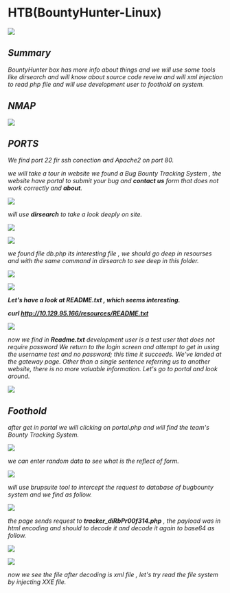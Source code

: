 
HTB(BountyHunter-Linux)
=======================


![](/Assets/HTB/BountyHunter/assets/BountyHunter.png)

_**Summary**_ 
-------------
_BountyHunter box has more info about things and we will use some tools like dirsearch and will know about source code reveiw and will xml injection to read php file and will use development user to foothold on system._


_**NMAP**_
----------

![](/Assets/HTB/BountyHunter/assets/nmap1.png)

_**PORTS**_
-----------
_We find port 22 fir ssh conection and Apache2 on port 80._ 

_we will take a tour in website we found a Bug Bounty Tracking System , the website have portal to submit your bug and **contact us** form that does not work correctly and **about**._

![](/Assets/HTB/BountyHunter/assets/web.png)


_will use **dirsearch** to take a look deeply on site._

![](/Assets/HTB/BountyHunter/assets/dirsearch.png)




![](/Assets/HTB/BountyHunter/assets/dirsearch1.png)



_we found file db.php its interesting file , we should go deep in resourses and with the same command in dirsearch to see deep in this folder._



![](/Assets/HTB/BountyHunter/assets/dirsearch2.png)



![](/Assets/HTB/BountyHunter/assets/dirsearch3.png)


_**Let's have a look at README.txt , which seems interesting.**_

_**curl http://10.129.95.166/resources/README.txt**_

![](/Assets/HTB/BountyHunter/assets/readme.png)


_now we find in **Readme.txt** development user is a test user that does not require password We return to the login
screen and attempt to get in using the username test and no password; this time it succeeds. We've landed
at the gateway page. Other than a single sentence referring us to another website, there is no more
valuable information. Let's go to portal and look around._


![](/Assets/HTB/BountyHunter/assets/portal.png)


_**Foothold**_
--------------
_after get in portal we will clicking on portal.php and will find the team's Bounty Tracking System._

![](/Assets/HTB/BountyHunter/assets/portal1.png)

_we can enter random data to see what is the reflect of form._ 

![](/Assets/HTB/BountyHunter/assets/pagedata.png)

_will use brupsuite tool to intercept the request to database of bugbounty system and we find as follow._ 

![](/Assets/HTB/BountyHunter/assets/burp1.png)


_the page sends request to **tracker_diRbPr00f314.php** , the payload was in html encoding and should to decode it and decode it again to base64 as follow._


![](/Assets/HTB/BountyHunter/assets/base64+.png)

![](/Assets/HTB/BountyHunter/assets/xmlcode.png)

_now we see the file after decoding is xml file , let's try read the file system by injecting XXE file._ 










